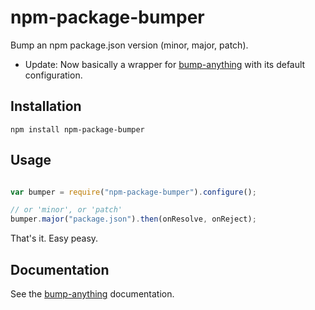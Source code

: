 npm-package-bumper
==================

Bump an npm package.json version (minor, major, patch).

* Update: Now basically a wrapper for [bump-anything][] with its default configuration.

## Installation

`npm install npm-package-bumper`

## Usage

```javascript

var bumper = require("npm-package-bumper").configure();

// or 'minor', or 'patch'
bumper.major("package.json").then(onResolve, onReject);

```

That's it. Easy peasy.

## Documentation

See the [bump-anything][] documentation.

[bump-anything]: http://github.com/christianbradley/bump-anything
